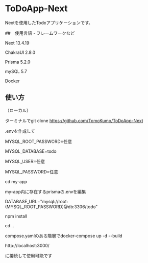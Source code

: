 # ToDoApp-Next
Nextを使用したTodoアプリケーションです。


##　使用言語・フレームワークなど

Next 13.4.19

ChakraUI 2.8.0

Prisma 5.2.0

mySQL 5.7  

Docker

## 使い方  

（ローカル） 

ターミナルでgit clone https://github.com/TomoKumo/ToDoApp-Next

.envを作成して　

MYSQL_ROOT_PASSWORD=任意

MYSQL_DATABASE=todo

MYSQL_USER=任意

MYSQL_PASSWORD=任意　

cd my-app

my-app内に存在するprismaの.envを編集

DATABASE_URL="mysql://root:(MYSQL_ROOT_PASSWORD)@db:3306/todo"


npm install

cd ..

compose.yamlのある階層でdocker-compose up -d --build

http://localhost:3000/

に接続して使用可能です　　


